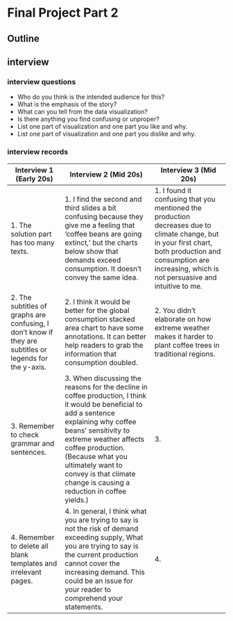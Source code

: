 # Final Project Part 2

## Outline

## interview
### interview questions
- Who do you think is the intended audience for this?
- What is the emphasis of the story?
- What can you tell from the data visualization?
- Is there anything you find confusing or unproper?
- List one part of visualization and one part you like and why.
- List one part of visualization and one part you dislike and why.

### interview records
| Interview 1 (Early 20s)                          | Interview 2 (Mid 20s)                                              | Interview 3 (Mid 20s)                                                     |
|---------------------------------------------------|---------------------------------------------------------------------|-------------------------------------------------------------------------|
| 1. The solution part has too many texts.          | 1. I find the second and third slides a bit confusing because they give me a feeling that ‘coffee beans are going extinct,’ but the charts below show that demands exceed consumption. It doesn’t convey the same idea. | 1. I found it confusing that you mentioned the production decreases due to climate change, but in your first chart, both production and consumption are increasing, which is not persuasive and intuitive to me.  |
| 2. The subtitles of graphs are confusing, I don’t know if they are subtitles or legends for the y-axis.  | 2. I think it would be better for the global consumption stacked area chart to have some annotations. It can better help readers to grab the information that consumption doubled.  | 2. You didn’t elaborate on how extreme weather makes it harder to plant coffee trees in traditional regions.                                 |
| 3. Remember to check grammar and sentences.       | 3. When discussing the reasons for the decline in coffee production, I think it would be beneficial to add a sentence explaining why coffee beans’ sensitivity to extreme weather affects coffee production. (Because what you ultimately want to convey is that climate change is causing a reduction in coffee yields.) | 3.                                                                         |
| 4. Remember to delete all blank templates and irrelevant pages. | 4. In general, I think what you are trying to say is not the risk of demand exceeding supply, What you are trying to say is the current production cannot cover the increasing demand. This could be an issue for your reader to comprehend your statements. | 4.                                                                         |
